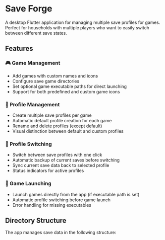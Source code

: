 # Save Forge

A desktop Flutter application for managing multiple save profiles for games. Perfect for households with multiple players who want to easily switch between different save states.

## Features

### 🎮 Game Management
- Add games with custom names and icons
- Configure save game directories
- Set optional game executable paths for direct launching
- Support for both predefined and custom game icons

### 👥 Profile Management
- Create multiple save profiles per game
- Automatic default profile creation for each game
- Rename and delete profiles (except default)
- Visual distinction between default and custom profiles

### 🔄 Profile Switching
- Switch between save profiles with one click
- Automatic backup of current saves before switching
- Sync current save data back to selected profile
- Status indicators for active profiles

### 🚀 Game Launching
- Launch games directly from the app (if executable path is set)
- Automatic profile switching before game launch
- Error handling for missing executables

## Directory Structure

The app manages save data in the following structure:
